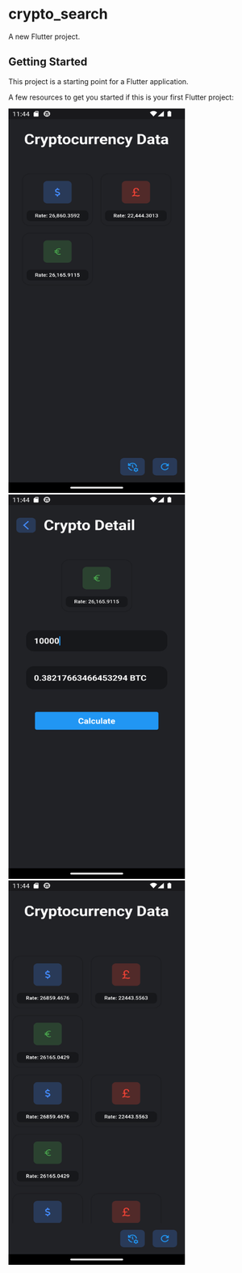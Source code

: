 # crypto_search

A new Flutter project.

## Getting Started

This project is a starting point for a Flutter application.

A few resources to get you started if this is your first Flutter project:

<img src="https://github.com/redevrx/CryptoApp/blob/main/assets/example_image/Screenshot_1684471483.png?raw=true" width="350" height="760"> 
<img src="https://github.com/redevrx/CryptoApp/blob/main/assets/example_image/Screenshot_1684471491.png?raw=true" width="350" height="760"> 
<img src="https://github.com/redevrx/CryptoApp/blob/main/assets/example_image/Screenshot_1684471499.png?raw=true" width="350" height="760">